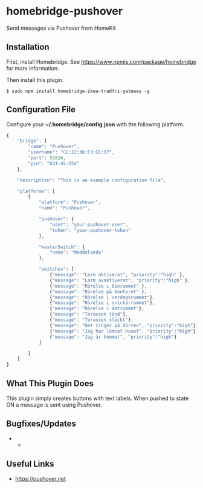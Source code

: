 # homebridge-pushover

Send messages via Pushover from HomeKit

## Installation

First, install Homebridge. See https://www.npmjs.com/package/homebridge
for more information.

Then install this plugin.

    $ sudo npm install homebridge-ikea-tradfri-gateway -g

## Configuration File

Configure your **~/.homebridge/config.json** with the following platform.


```javascript
{
    "bridge": {
        "name": "Pushover",
        "username": "CC:22:3D:F3:CE:37",
        "port": 51826,
        "pin": "031-45-154"
    },

    "description": "This is an example configuration file",

    "platforms": [
        {
            "platform": "Pushover",
            "name": "Pushover",

            "pushover": {
                "user": "your-pushover-user",
                "token": "your-pushover-token"
            },

            "masterSwitch": {
                "name": "Meddelande"
            },

            "switches": [
                {"message": "Larm aktiverat", "priority":"high" },
                {"message": "Larm avaktiverat", "priority":"high" },
                {"message": "Rörelse i biorummet" },
                {"message": "Rörelse på kontoret" },
                {"message": "Rörelse i vardagsrummet"},
                {"message": "Rörelse i snickarrummet"},
                {"message": "Rörelse i matrummet"},
                {"message": "Terassen tänd"},
                {"message": "Terassen släckt"},
                {"message": "Det ringer på dörren", "priority":"high"},
                {"message": "Jag har lämnat huset", "priority":"high"},
                {"message": "Jag är hemma!", "priority":"high"}
            ]

        }
    ]
}

```
## What This Plugin Does

This plugin simply creates buttons with text labels. When pushed to state ON
a message is sent using Pushover.

## Bugfixes/Updates

* -

## Useful Links

* https://pushover.net
